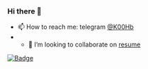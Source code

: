 ### Hi there 👋
- 📫 How to reach me: telegram [@K00Hb](https://t.me/K00Hb)
- - 👯 I’m looking to collaborate on [resume](https://k0hb.github.io/my_profile/)

[![Badge](https://www.codewars.com/users/K0Hb/badges/large)](https://www.codewars.com/users/K0Hb/badges/large)
<!--
**K0Hb/K0Hb** is a ✨ _special_ ✨ repository because its `README.md` (this file) appears on your GitHub profile.

Here are some ideas to get you started:

- 🔭 I’m currently working on ...
- 🌱 I’m currently learning ...
- 🤔 I’m looking for help with ...
- 💬 Ask me about ...
- 📫 How to reach me: telegram @K00Hb
- 😄 Pronouns: ...
- ⚡ Fun fact: ...
-->
